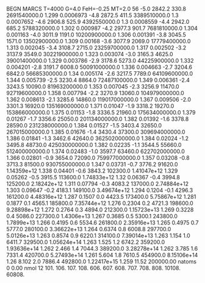 BEGN
MARCS T=4000 G=4.0 FeH=-0.25 MT=2.0
                  56
-5.0 2842.2 330.8 2691540000.0 1.299 0.0006973 
-4.8 2872.5 411.5 3389510000.0 1.3 0.0007652 
-4.6 2906.8 525.9 4392550000.0 1.3 0.0008559 
-4.4 2942.0 685.2 5788320000.0 1.302 0.000987 
-4.2 2977.3 901.7 7681810000.0 1.304 0.001163 
-4.0 3011.9 1191.0 10200900000.0 1.306 0.001391 
-3.8 3045.5 1571.0 13502900000.0 1.309 0.00168 
-3.6 3077.9 2069.0 17779400000.0 1.313 0.002045 
-3.4 3108.7 2715.0 23259700000.0 1.317 0.002502 
-3.2 3137.9 3549.0 30221900000.0 1.323 0.003074 
-3.0 3165.3 4625.0 39001400000.0 1.329 0.003786 
-2.9 3178.6 5273.0 44225900000.0 1.332 0.004201 
-2.8 3191.7 6008.0 50091000000.0 1.336 0.004663 
-2.7 3204.6 6842.0 56685300000.0 1.34 0.005174 
-2.6 3217.5 7789.0 64109600000.0 1.344 0.005739 
-2.5 3230.4 8864.0 72487100000.0 1.349 0.006361 
-2.4 3243.5 10090.0 81963200000.0 1.353 0.007045 
-2.3 3256.9 11470.0 92719600000.0 1.358 0.007794 
-2.2 3270.9 13060.0 104979000000.0 1.362 0.008613 
-2.1 3285.6 14860.0 119017000000.0 1.367 0.009506 
-2.0 3301.3 16920.0 135169000000.0 1.371 0.01047 
-1.9 3318.2 19270.0 153866000000.0 1.375 0.01153 
-1.8 3336.5 21960.0 175634000000.0 1.379 0.01267 
-1.7 3356.6 25050.0 201134000000.0 1.382 0.01392 
-1.6 3378.8 28590.0 231238000000.0 1.384 0.01527 
-1.5 3403.4 32650.0 267015000000.0 1.385 0.01676 
-1.4 3430.4 37300.0 309694000000.0 1.386 0.01841 
-1.3 3462.6 42640.0 362502000000.0 1.384 0.02024 
-1.2 3495.8 48730.0 425030000000.0 1.382 0.02235 
-1.1 3544.5 55660.0 512400000000.0 1.374 0.02483 
-1.0 3597.7 63460.0 622702000000.0 1.366 0.02801 
-0.9 3654.0 72090.0 759977000000.0 1.357 0.03208 
-0.8 3713.3 81500.0 930755000000.0 1.347 0.03731 
-0.7 3776.2 91620.0 1.14359e+12 1.338 0.04401 
-0.6 3843.2 102300.0 1.41047e+12 1.329 0.05262 
-0.5 3915.5 113600.0 1.74833e+12 1.32 0.06367 
-0.4 3994.8 125200.0 2.18242e+12 1.311 0.07794 
-0.3 4083.2 137000.0 2.74884e+12 1.303 0.09647 
-0.2 4183.1 149100.0 3.49674e+12 1.294 0.1204 
-0.1 4296.3 161200.0 4.48316e+12 1.287 0.1507 
0.0 4423.5 173400.0 5.75867e+12 1.281 0.1877 
0.1 4565.1 185800.0 7.35744e+12 1.276 0.2304 
0.2 4721.3 198600.0 9.28898e+12 1.272 0.2764 
0.3 4894.0 212300.0 1.15723e+13 1.269 0.3228 
0.4 5086.0 227300.0 1.4306e+13 1.267 0.3685 
0.5 5300.1 243800.0 1.7899e+13 1.266 0.4195 
0.6 5534.6 261800.0 2.35916e+13 1.265 0.4975 
0.7 5777.0 280100.0 3.36622e+13 1.264 0.6374 
0.8 6008.8 297700.0 5.0126e+13 1.263 0.8574 
0.9 6220.1 314100.0 7.39014e+13 1.263 1.154 
1.0 6411.7 329500.0 1.05624e+14 1.263 1.525 
1.2 6742.2 359200.0 1.93636e+14 1.262 2.466 
1.4 7044.3 389200.0 3.28278e+14 1.262 3.785 
1.6 7331.4 420700.0 5.27493e+14 1.261 5.604 
1.8 7610.5 454900.0 8.15106e+14 1.26 8.102 
2.0 7886.4 492800.0 1.22417e+15 1.259 11.52 
200000.00
natoms              0      0.00
nmol          12
          101.         106.       107.      108.         606.        607.        608.
          707.         708.       808.    10108.       60808.
